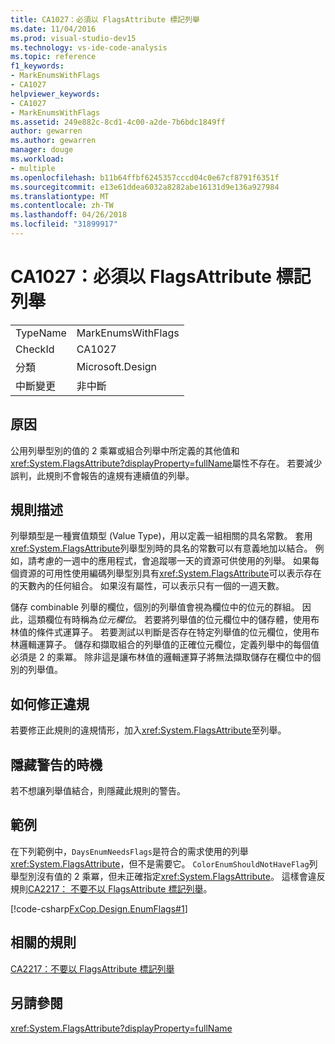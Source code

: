 ```yaml
---
title: CA1027：必須以 FlagsAttribute 標記列舉
ms.date: 11/04/2016
ms.prod: visual-studio-dev15
ms.technology: vs-ide-code-analysis
ms.topic: reference
f1_keywords:
- MarkEnumsWithFlags
- CA1027
helpviewer_keywords:
- CA1027
- MarkEnumsWithFlags
ms.assetid: 249e882c-8cd1-4c00-a2de-7b6bdc1849ff
author: gewarren
ms.author: gewarren
manager: douge
ms.workload:
- multiple
ms.openlocfilehash: b11b64ffbf6245357cccd04c0e67cf8791f6351f
ms.sourcegitcommit: e13e61ddea6032a8282abe16131d9e136a927984
ms.translationtype: MT
ms.contentlocale: zh-TW
ms.lasthandoff: 04/26/2018
ms.locfileid: "31899917"
---
```

# <a name="ca1027-mark-enums-with-flagsattribute"></a>CA1027：必須以 FlagsAttribute 標記列舉
|||
|-|-|
|TypeName|MarkEnumsWithFlags|
|CheckId|CA1027|
|分類|Microsoft.Design|
|中斷變更|非中斷|

## <a name="cause"></a>原因
 公用列舉型別的值的 2 乘冪或組合列舉中所定義的其他值和<xref:System.FlagsAttribute?displayProperty=fullName>屬性不存在。 若要減少誤判，此規則不會報告的違規有連續值的列舉。

## <a name="rule-description"></a>規則描述
 列舉類型是一種實值類型 (Value Type)，用以定義一組相關的具名常數。 套用<xref:System.FlagsAttribute>列舉型別時的具名的常數可以有意義地加以結合。 例如，請考慮的一週中的應用程式，會追蹤哪一天的資源可供使用的列舉。 如果每個資源的可用性使用編碼列舉型別具有<xref:System.FlagsAttribute>可以表示存在的天數內的任何組合。 如果沒有屬性，可以表示只有一個的一週天數。

 儲存 combinable 列舉的欄位，個別的列舉值會視為欄位中的位元的群組。 因此，這類欄位有時稱為*位元欄位*。 若要將列舉值的位元欄位中的儲存體，使用布林值的條件式運算子。 若要測試以判斷是否存在特定列舉值的位元欄位，使用布林邏輯運算子。 儲存和擷取組合的列舉值的正確位元欄位，定義列舉中的每個值必須是 2 的乘冪。 除非這是讓布林值的邏輯運算子將無法擷取儲存在欄位中的個別的列舉值。

## <a name="how-to-fix-violations"></a>如何修正違規
 若要修正此規則的違規情形，加入<xref:System.FlagsAttribute>至列舉。

## <a name="when-to-suppress-warnings"></a>隱藏警告的時機
 若不想讓列舉值結合，則隱藏此規則的警告。

## <a name="example"></a>範例
 在下列範例中，`DaysEnumNeedsFlags`是符合的需求使用的列舉<xref:System.FlagsAttribute>，但不是需要它。 `ColorEnumShouldNotHaveFlag`列舉型別沒有值的 2 乘冪，但未正確指定<xref:System.FlagsAttribute>。 這樣會違反規則[CA2217： 不要不以 FlagsAttribute 標記列舉](../code-quality/ca2217-do-not-mark-enums-with-flagsattribute.md)。

 [!code-csharp[FxCop.Design.EnumFlags#1](../code-quality/codesnippet/CSharp/ca1027-mark-enums-with-flagsattribute_1.cs)]

## <a name="related-rules"></a>相關的規則
 [CA2217：不要以 FlagsAttribute 標記列舉](../code-quality/ca2217-do-not-mark-enums-with-flagsattribute.md)

## <a name="see-also"></a>另請參閱
 <xref:System.FlagsAttribute?displayProperty=fullName>